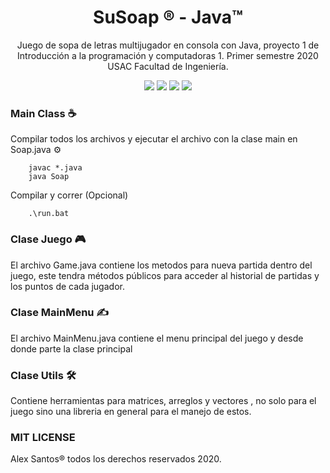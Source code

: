 <div  align="center">
	<h1>SuSoap ® - Java™</h1>
	<p>Juego de sopa de letras multijugador en consola con Java, proyecto 1 de Introducción a la programación y computadoras 1. Primer semestre 2020 USAC Facultad de Ingeniería.</p>
	<img  src="https://img.shields.io/badge/complete-75%25-green"/>
	<img src="https://img.shields.io/github/license/alexsan-dev/SuSoap"/>
	<img src="https://img.shields.io/badge/version-0.8-blue"/>
	<img src="https://img.shields.io/badge/package-official-blue"/>
</div>

### Main Class ☕️
Compilar todos los archivos y ejecutar el archivo con la clase main en Soap.java ⚙️

```
    javac *.java
    java Soap
```

Compilar y correr (Opcional)

```
    .\run.bat
```

### Clase Juego 🎮
El archivo Game.java contiene los metodos para nueva partida dentro del juego, este tendra métodos públicos para acceder al historial de partidas y los puntos de cada jugador.

### Clase MainMenu ✍️
El archivo MainMenu.java contiene el menu principal del juego y desde donde parte la clase principal

### Clase Utils 🛠
Contiene herramientas para matrices, arreglos y vectores , no solo para el juego sino una libreria en general para el manejo de estos.

### MIT LICENSE
Alex Santos® todos los derechos reservados 2020.